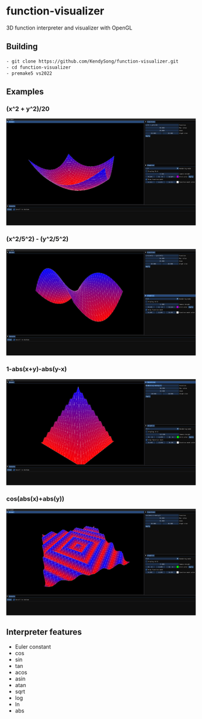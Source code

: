 # function-visualizer
3D function interpreter and visualizer with OpenGL

## Building
```git
- git clone https://github.com/KendySong/function-visualizer.git
- cd function-visualizer
- premake5 vs2022
```

## Examples
### (x^2 + y^2)/20<br/>
<img src="https://github.com/KendySong/function-visualizer/blob/main/screenshots/0.png">

### (x^2/5^2) - (y^2/5^2)<br/>
<img src="https://github.com/KendySong/function-visualizer/blob/main/screenshots/1.png">

### 1-abs(x+y)-abs(y-x)<br/>
<img src="https://github.com/KendySong/function-visualizer/blob/main/screenshots/2.png">

### cos(abs(x)+abs(y)) <br/>
<img src="https://github.com/KendySong/function-visualizer/blob/main/screenshots/3.png">

## Interpreter features
- Euler constant
- cos
- sin
- tan
- acos
- asin
- atan
- sqrt
- log
- ln
- abs